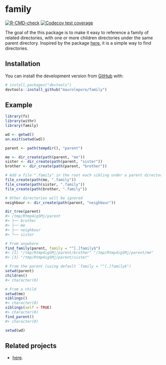 
<!-- README.md is generated from README.Rmd. Please edit that file -->

# family

<!-- badges: start -->

[![R-CMD-check](https://github.com/maurolepore/family/workflows/R-CMD-check/badge.svg)](https://github.com/maurolepore/family/actions)
[![Codecov test
coverage](https://codecov.io/gh/maurolepore/family/branch/master/graph/badge.svg)](https://codecov.io/gh/maurolepore/family?branch=master)
<!-- badges: end -->

The goal of the this package is to make it easy to reference a family of
related directories, with one or more children directories under the
same parent directory. Inspired by the package
[here](https://github.com/r-lib/here), it is a simple way to find
directories.

## Installation

You can install the development version from
[GitHub](https://github.com/) with:

``` r
# install.packages("devtools")
devtools::install_github("maurolepore/family")
```

## Example

``` r
library(fs)
library(withr)
library(family)

wd <- getwd()
on.exit(setwd(wd))

parent <- path(tempdir(), "parent")

me <- dir_create(path(parent, "me"))
sister <- dir_create(path(parent, "sister"))
brother <- dir_create(path(parent, "brother"))

# Add a file ".family" in the root each sibling under a parent directory
file_create(path(me, ".family"))
file_create(path(sister, ".family"))
file_create(path(brother, ".family"))

# Other directories will be ignored
neighbour <- dir_create(path(parent, "neighbour"))

dir_tree(parent)
#> /tmp/Rtmp4igSMj/parent
#> ├── brother
#> ├── me
#> ├── neighbour
#> └── sister

# From anywhere
find_family(parent, family = "^[.]family$")
#> [1] "/tmp/Rtmp4igSMj/parent/brother" "/tmp/Rtmp4igSMj/parent/me"     
#> [3] "/tmp/Rtmp4igSMj/parent/sister"

# From the parent (using default `family = "^[.]family$")
setwd(parent)
children()
#> character(0)

# From a child
setwd(me)
siblings()
#> character(0)
siblings(self = TRUE)
#> character(0)
find_parent()
#> character(0)

setwd(wd)
```

## Related projects

-   [here](https://github.com/r-lib/here).
